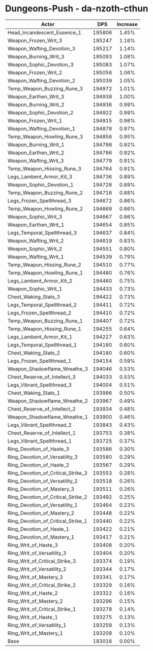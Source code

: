 # Dungeons-Push - da-nzoth-cthun
| Actor | DPS | Increase |
|---|:---:|:---:|
|Head_Incandescent_Essence_1|195806|1.45%|
|Weapon_Frozen_Writ_3|195247|1.16%|
|Weapon_Wafting_Devotion_3|195217|1.14%|
|Weapon_Burning_Writ_3|195093|1.08%|
|Weapon_Sophic_Devotion_3|195083|1.07%|
|Weapon_Frozen_Writ_2|195056|1.06%|
|Weapon_Wafting_Devotion_2|195039|1.05%|
|Temp_Weapon_Buzzing_Rune_3|194972|1.01%|
|Weapon_Earthen_Writ_3|194938|1.00%|
|Weapon_Burning_Writ_2|194936|0.99%|
|Weapon_Sophic_Devotion_2|194922|0.99%|
|Weapon_Frozen_Writ_1|194915|0.98%|
|Weapon_Wafting_Devotion_1|194878|0.97%|
|Temp_Weapon_Howling_Rune_3|194856|0.95%|
|Weapon_Burning_Writ_1|194798|0.92%|
|Weapon_Earthen_Writ_2|194786|0.92%|
|Weapon_Wafting_Writ_3|194779|0.91%|
|Temp_Weapon_Hissing_Rune_3|194764|0.91%|
|Legs_Lambent_Armor_Kit_3|194736|0.89%|
|Weapon_Sophic_Devotion_1|194728|0.89%|
|Temp_Weapon_Buzzing_Rune_2|194716|0.88%|
|Legs_Frozen_Spellthread_3|194672|0.86%|
|Temp_Weapon_Howling_Rune_2|194669|0.86%|
|Weapon_Sophic_Writ_3|194667|0.86%|
|Weapon_Earthen_Writ_1|194654|0.85%|
|Legs_Temporal_Spellthread_3|194637|0.84%|
|Weapon_Wafting_Writ_2|194619|0.83%|
|Weapon_Sophic_Writ_2|194551|0.80%|
|Weapon_Wafting_Writ_1|194539|0.79%|
|Temp_Weapon_Hissing_Rune_2|194510|0.77%|
|Temp_Weapon_Howling_Rune_1|194480|0.76%|
|Legs_Lambent_Armor_Kit_2|194460|0.75%|
|Weapon_Sophic_Writ_1|194433|0.73%|
|Chest_Waking_Stats_3|194422|0.73%|
|Legs_Temporal_Spellthread_2|194411|0.72%|
|Legs_Frozen_Spellthread_2|194410|0.72%|
|Temp_Weapon_Buzzing_Rune_1|194407|0.72%|
|Temp_Weapon_Hissing_Rune_1|194255|0.64%|
|Legs_Lambent_Armor_Kit_1|194227|0.63%|
|Legs_Temporal_Spellthread_1|194180|0.60%|
|Chest_Waking_Stats_2|194180|0.60%|
|Legs_Frozen_Spellthread_1|194154|0.59%|
|Weapon_Shadowflame_Wreathe_3|194046|0.53%|
|Chest_Reserve_of_Intellect_3|194033|0.53%|
|Legs_Vibrant_Spellthread_3|194004|0.51%|
|Chest_Waking_Stats_1|193986|0.50%|
|Weapon_Shadowflame_Wreathe_2|193967|0.49%|
|Chest_Reserve_of_Intellect_2|193934|0.48%|
|Weapon_Shadowflame_Wreathe_1|193900|0.46%|
|Legs_Vibrant_Spellthread_2|193843|0.43%|
|Chest_Reserve_of_Intellect_1|193753|0.38%|
|Legs_Vibrant_Spellthread_1|193725|0.37%|
|Ring_Devotion_of_Haste_3|193586|0.30%|
|Ring_Devotion_of_Versatility_3|193580|0.29%|
|Ring_Devotion_of_Haste_2|193567|0.29%|
|Ring_Devotion_of_Critical_Strike_3|193553|0.28%|
|Ring_Devotion_of_Versatility_2|193518|0.26%|
|Ring_Devotion_of_Mastery_3|193511|0.26%|
|Ring_Devotion_of_Critical_Strike_2|193492|0.25%|
|Ring_Devotion_of_Versatility_1|193464|0.23%|
|Ring_Devotion_of_Mastery_2|193448|0.22%|
|Ring_Devotion_of_Critical_Strike_1|193440|0.22%|
|Ring_Devotion_of_Haste_1|193422|0.21%|
|Ring_Devotion_of_Mastery_1|193417|0.21%|
|Ring_Writ_of_Haste_3|193408|0.20%|
|Ring_Writ_of_Versatility_3|193404|0.20%|
|Ring_Writ_of_Critical_Strike_3|193374|0.19%|
|Ring_Writ_of_Versatility_2|193344|0.17%|
|Ring_Writ_of_Mastery_3|193341|0.17%|
|Ring_Writ_of_Critical_Strike_2|193329|0.16%|
|Ring_Writ_of_Haste_2|193322|0.16%|
|Ring_Writ_of_Mastery_2|193296|0.15%|
|Ring_Writ_of_Critical_Strike_1|193278|0.14%|
|Ring_Writ_of_Haste_1|193275|0.13%|
|Ring_Writ_of_Versatility_1|193258|0.13%|
|Ring_Writ_of_Mastery_1|193208|0.10%|
|Base|193016|0.00%|
